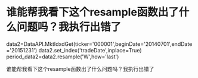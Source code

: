 # 谁能帮我看下这个resample函数出了什么问题吗？我执行出错了

data2=DataAPI.MktIdxdGet(ticker='000001',beginDate='20140701',endDate='20151231')
data2.set_index('tradeDate',inplace=True)
period_data2=data2.resample('W',how='last')

谁能帮我看下这个resample函数出了什么问题吗？我执行出错了
